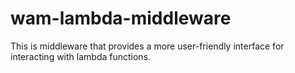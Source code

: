 # wam-lambda-middleware
This is middleware that provides a more user-friendly interface for interacting with lambda functions.